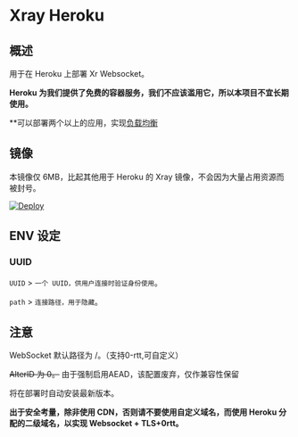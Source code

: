# Xray Heroku

## 概述

用于在 Heroku 上部署 Xr Websocket。

**Heroku 为我们提供了免费的容器服务，我们不应该滥用它，所以本项目不宜长期使用。**

**可以部署两个以上的应用，实现[负载均衡](https://toutyrater.github.io/app/balance.html)


## 镜像

本镜像仅 6MB，比起其他用于 Heroku 的 Xray 镜像，不会因为大量占用资源而被封号。

[![Deploy](https://www.herokucdn.com/deploy/button.png)](https://dashboard.heroku.com/new?template=https://github.com/flower-elf/xray-heroku/)

## ENV 设定

### UUID

`UUID` > `一个 UUID，供用户连接时验证身份使用`。

`path` > `连接路径，用于隐藏`。


## 注意

WebSocket 默认路径为 /。（支持0-rtt,可自定义）

~~AlterID 为 0。~~   由于强制启用AEAD，该配置废弃，仅作兼容性保留

将在部署时自动安装最新版本。

**出于安全考量，除非使用 CDN，否则请不要使用自定义域名，而使用 Heroku 分配的二级域名，以实现 Websocket + TLS+0rtt。**
